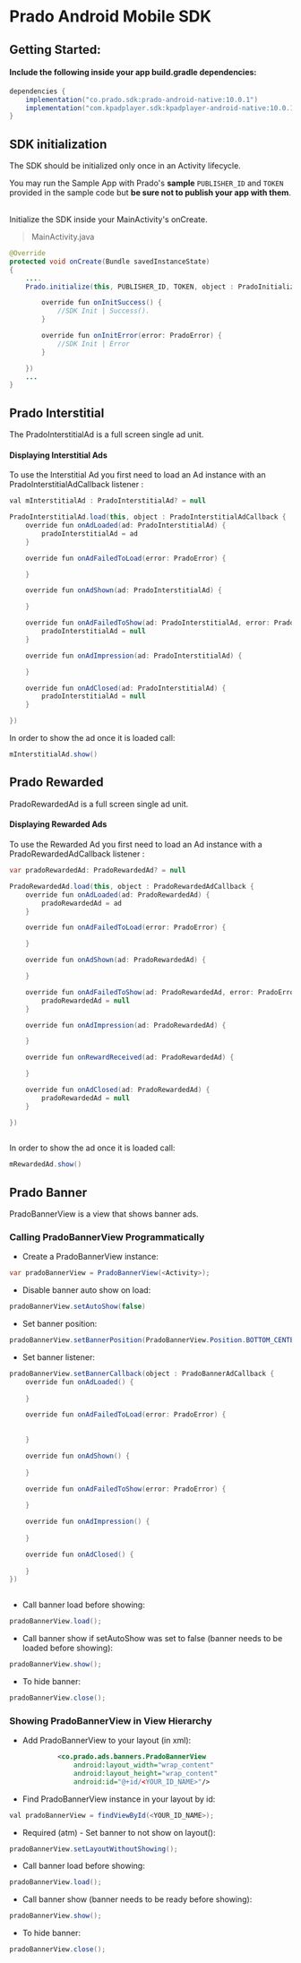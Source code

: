 # Prado Android Mobile SDK

## Getting Started:

#### Include the following inside your app build.gradle dependencies:
```groovy
dependencies {
    implementation("co.prado.sdk:prado-android-native:10.0.1")
    implementation("com.kpadplayer.sdk:kpadplayer-android-native:10.0.1")
}
``` 

## SDK initialization
The SDK should be initialized only once in an Activity lifecycle. 

You may run the Sample App with Prado's <B>sample</B> `PUBLISHER_ID` and `TOKEN` provided in the sample code but <B>be sure not to publish your app with them</B>. 

</br>
Initialize the SDK inside your MainActivity's onCreate.

> MainActivity.java

```java
@Override 
protected void onCreate(Bundle savedInstanceState)
{
    ....
    Prado.initialize(this, PUBLISHER_ID, TOKEN, object : PradoInitializationListener {

        override fun onInitSuccess() {
            //SDK Init | Success().
        }

        override fun onInitError(error: PradoError) {
            //SDK Init | Error
        }

    })    
    ...
}
```

## Prado Interstitial
The PradoInterstitialAd is a full screen single ad unit.

#### Displaying Interstitial Ads

To use the Interstitial Ad you first need to load an Ad instance with an PradoInterstitialAdCallback listener :

```java
val mInterstitialAd : PradoInterstitialAd? = null

PradoInterstitialAd.load(this, object : PradoInterstitialAdCallback {
    override fun onAdLoaded(ad: PradoInterstitialAd) {
        pradoInterstitialAd = ad
    }

    override fun onAdFailedToLoad(error: PradoError) {

    }

    override fun onAdShown(ad: PradoInterstitialAd) {

    }

    override fun onAdFailedToShow(ad: PradoInterstitialAd, error: PradoError) {
        pradoInterstitialAd = null
    }

    override fun onAdImpression(ad: PradoInterstitialAd) {

    }

    override fun onAdClosed(ad: PradoInterstitialAd) {
        pradoInterstitialAd = null
    }

})  

```

In order to show the ad once it is loaded call:

```java
mInterstitialAd.show()
```

## Prado Rewarded
PradoRewardedAd is a full screen single ad unit.

#### Displaying Rewarded Ads

To use the Rewarded Ad you first need to load an Ad instance with a PradoRewardedAdCallback listener :

```java
var pradoRewardedAd: PradoRewardedAd? = null

PradoRewardedAd.load(this, object : PradoRewardedAdCallback {
    override fun onAdLoaded(ad: PradoRewardedAd) {
        pradoRewardedAd = ad
    }

    override fun onAdFailedToLoad(error: PradoError) {

    }

    override fun onAdShown(ad: PradoRewardedAd) {

    }

    override fun onAdFailedToShow(ad: PradoRewardedAd, error: PradoError) {
        pradoRewardedAd = null
    }

    override fun onAdImpression(ad: PradoRewardedAd) {

    }

    override fun onRewardReceived(ad: PradoRewardedAd) {

    }

    override fun onAdClosed(ad: PradoRewardedAd) {
        pradoRewardedAd = null
    }

})
    
```



In order to show the ad once it is loaded call:

```java
mRewardedAd.show()
```

## Prado Banner

PradoBannerView is a view that shows banner ads.
 
### Calling PradoBannerView Programmatically

* Create a PradoBannerView instance:
```java
var pradoBannerView = PradoBannerView(<Activity>); 
```

* Disable banner auto show on load:
```java
pradoBannerView.setAutoShow(false)
```

* Set banner position:
```java
pradoBannerView.setBannerPosition(PradoBannerView.Position.BOTTOM_CENTER); 
```

* Set banner listener:
```java 
pradoBannerView.setBannerCallback(object : PradoBannerAdCallback {
    override fun onAdLoaded() {
       
    }

    override fun onAdFailedToLoad(error: PradoError) {
      
      
    }

    override fun onAdShown() {
        
    }

    override fun onAdFailedToShow(error: PradoError) {
        
    }

    override fun onAdImpression() {
        
    }

    override fun onAdClosed() {
        
    }
})
    
```

* Call banner load before showing:
```java
pradoBannerView.load(); 
```

* Call banner show if setAutoShow was set to false (banner needs to be loaded before showing):
```java
pradoBannerView.show(); 
```

* To hide banner:
```java
pradoBannerView.close(); 
```

### Showing PradoBannerView in View Hierarchy
* Add PradoBannerView to your layout (in xml):
```xml
            <co.prado.ads.banners.PradoBannerView
                android:layout_width="wrap_content"
                android:layout_height="wrap_content"
                android:id="@+id/<YOUR_ID_NAME>"/>
``` 

* Find PradoBannerView instance in your layout by id:
```java
val pradoBannerView = findViewById(<YOUR_ID_NAME>); 
```



* Required (atm) - Set banner to not show on layout():
```java
pradoBannerView.setLayoutWithoutShowing(); 
```

* Call banner load before showing:
```java
pradoBannerView.load(); 
```

* Call banner show (banner needs to be ready before showing):

```java
pradoBannerView.show(); 
```

* To hide banner:
```java
pradoBannerView.close(); 
```
